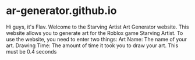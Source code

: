 # ar-generator.github.io
Hi guys, it's Flav. Welcome to the Starving Artist Art Generator website. This website allows you to generate art for the Roblox game Starving Artist. To use the website, you need to enter two things:  Art Name: The name of your art. Drawing Time: The amount of time it took you to draw your art. This must be 0.4 seconds
